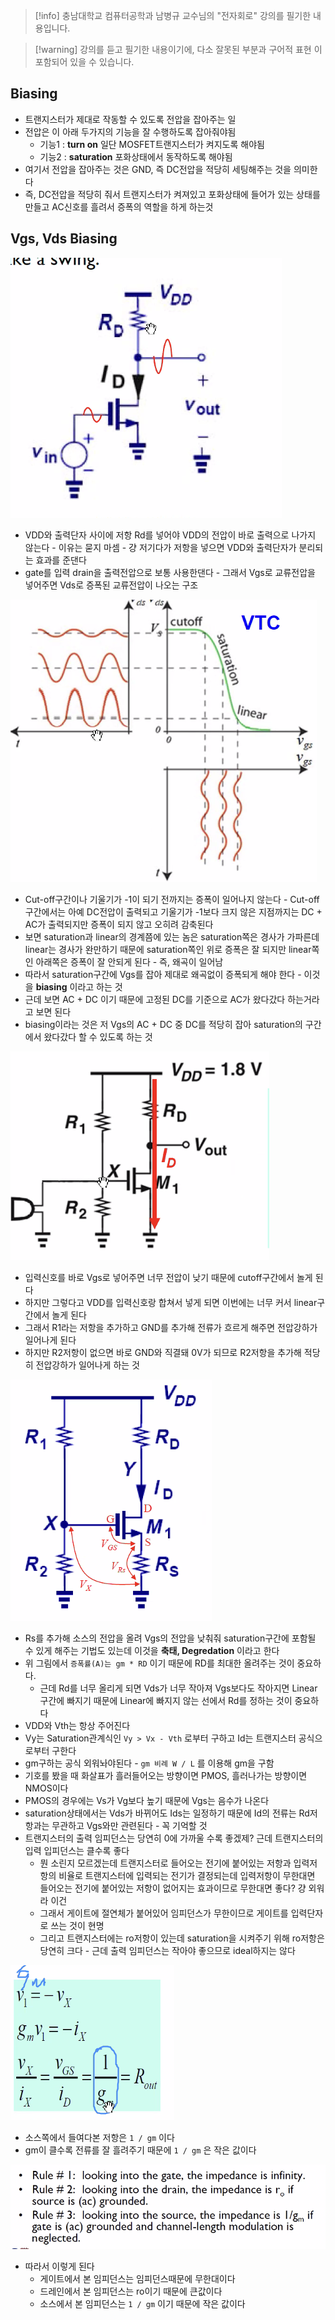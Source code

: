 > [!info] 충남대학교 컴퓨터공학과 남병규 교수님의 "전자회로" 강의를 필기한 내용입니다.

> [!warning] 강의를 듣고 필기한 내용이기에, 다소 잘못된 부분과 구어적 표현 이 포함되어 있을 수 있습니다.

## Biasing

- 트랜지스터가 제대로 작동할 수 있도록 전압을 잡아주는 일
- 전압은 이 아래 두가지의 기능을 잘 수행하도록 잡아줘야됨
	- 기능1 : **turn on** 일단 MOSFET트랜지스터가 켜지도록 해야됨
	- 기능2 : **saturation** 포화상태에서 동작하도록 해야됨
- 여기서 전압을 잡아주는 것은 GND, 즉 DC전압을 적당히 세팅해주는 것을 의미한다
- 즉, DC전압을 적당히 줘서 트랜지스터가 켜져있고 포화상태에 들어가 있는 상태를 만들고 AC신호를 흘려서 증폭의 역할을 하게 하는것

## Vgs, Vds Biasing

![%E1%84%90%E1%85%B3%E1%84%85%E1%85%A2%E1%86%AB%E1%84%8C%E1%85%B5%E1%84%89%E1%85%B3%E1%84%90%E1%85%A5%20Biasing%208442858aa87845cd89e7c0407899962c/image1.png](microelectronics.spring.2021.cse.cnu.ac.kr/images/13_8442858aa87845cd89e7c0407899962c/image1.png)

- VDD와 출력단자 사이에 저항 Rd를 넣어야 VDD의 전압이 바로 출력으로 나가지 않는다 - 이유는 묻지 마셈 - 걍 저기다가 저항을 넣으면 VDD와 출력단자가 분리되는 효과를 준댄다
- gate를 입력 drain을 출력전압으로 보통 사용한댄다 - 그래서 Vgs로 교류전압을 넣어주면 Vds로 증폭된 교류전압이 나오는 구조

![%E1%84%90%E1%85%B3%E1%84%85%E1%85%A2%E1%86%AB%E1%84%8C%E1%85%B5%E1%84%89%E1%85%B3%E1%84%90%E1%85%A5%20Biasing%208442858aa87845cd89e7c0407899962c/image2.png](microelectronics.spring.2021.cse.cnu.ac.kr/images/13_8442858aa87845cd89e7c0407899962c/image2.png)

- Cut-off구간이나 기울기가 -1이 되기 전까지는 증폭이 일어나지 않는다 - Cut-off구간에서는 아예 DC전압이 출력되고 기울기가 -1보다 크지 않은 지점까지는 DC + AC가 출력되지만 증폭이 되지 않고 오히려 감축된다
- 보면 saturation과 linear의 경계쯤에 있는 놈은 saturation쪽은 경사가 가파른데 linear는 경사가 완만하기 때문에 saturation쪽인 위로 증폭은 잘 되지만 linear쪽인 아래쪽은 증폭이 잘 안되게 된다 - 즉, 왜곡이 일어남
- 따라서 saturation구간에 Vgs를 잡아 제대로 왜곡없이 증폭되게 해야 한다 - 이것을 **biasing** 이라고 하는 것
- 근데 보면 AC + DC 이기 때문에 고정된 DC를 기준으로 AC가 왔다갔다 하는거라고 보면 된다
- biasing이라는 것은 저 Vgs의 AC + DC 중 DC를 적당히 잡아 saturation의 구간에서 왔다갔다 할 수 있도록 하는 것

![%E1%84%90%E1%85%B3%E1%84%85%E1%85%A2%E1%86%AB%E1%84%8C%E1%85%B5%E1%84%89%E1%85%B3%E1%84%90%E1%85%A5%20Biasing%208442858aa87845cd89e7c0407899962c/image3.png](microelectronics.spring.2021.cse.cnu.ac.kr/images/13_8442858aa87845cd89e7c0407899962c/image3.png)

- 입력신호를 바로 Vgs로 넣어주면 너무 전압이 낮기 때문에 cutoff구간에서 놀게 된다
- 하지만 그렇다고 VDD를 입력신호랑 합쳐서 넣게 되면 이번에는 너무 커서 linear구간에서 놀게 된다
- 그래서 R1라는 저항을 추가하고 GND를 추가해 전류가 흐르게 해주면 전압강하가 일어나게 된다
- 하지만 R2저항이 없으면 바로 GND와 직결돼 0V가 되므로 R2저항을 추가해 적당히 전압강하가 일어나게 하는 것

![%E1%84%90%E1%85%B3%E1%84%85%E1%85%A2%E1%86%AB%E1%84%8C%E1%85%B5%E1%84%89%E1%85%B3%E1%84%90%E1%85%A5%20Biasing%208442858aa87845cd89e7c0407899962c/image4.png](microelectronics.spring.2021.cse.cnu.ac.kr/images/13_8442858aa87845cd89e7c0407899962c/image4.png)

- Rs를 추가해 소스의 전압을 올려 Vgs의 전압을 낮춰줘 saturation구간에 포함될 수 있게 해주는 기법도 있는데 이것을 **축태, Degredation** 이라고 한다
- 위 그림에서 `증폭률(A)는 gm * RD` 이기 때문에 RD를 최대한 올려주는 것이 중요하다.
	- 근데 Rd를 너무 올리게 되면 Vds가 너무 작아져 Vgs보다도 작아지면 Linear구간에 빠지기 때문에 Linear에 빠지지 않는 선에서 Rd를 정하는 것이 중요하다
- VDD와 Vth는 항상 주어진다
- Vy는 Saturation관계식인 `Vy > Vx - Vth` 로부터 구하고 Id는 트랜지스터 공식으로부터 구한다
- gm구하는 공식 외워놔야된다 - `gm 비례 W / L` 를 이용해 gm을 구함
- 기호를 봤을 때 화살표가 흘러들어오는 방향이면 PMOS, 흘러나가는 방향이면 NMOS이다
- PMOS의 경우에는 Vs가 Vg보다 높기 때문에 Vgs는 음수가 나온다
- saturation상태에서는 Vds가 바뀌어도 Ids는 일정하기 때문에 Id의 전류는 Rd저항과는 무관하고 Vgs와만 관련된다 - 꼭 기억할 것
- 트랜지스터의 출력 임피던스는 당연히 0에 가까울 수록 좋겠제? 근데 트랜지스터의 입력 입피던스는 클수록 좋다
	- 뭔 소린지 모르겠는데 트랜지스터로 들어오는 전기에 붙어있는 저항과 입력저항의 비율로 트랜지스터에 입력되는 전기가 결정되는데 입력저항이 무한대면 들어오는 전기에 붙어있는 저항이 없어지는 효과이므로 무한대면 좋다? 걍 외워라 이건
	- 그래서 게이트에 절연체가 붙어있어 임피던스가 무한이므로 게이트를 입력단자로 쓰는 것이 현명
	- 그리고 트랜지스터에는 ro저항이 있는데 saturation을 시켜주기 위해 ro저항은 당연히 크다 - 근데 출력 임피던스는 작아야 좋으므로 ideal하지는 않다

![%E1%84%90%E1%85%B3%E1%84%85%E1%85%A2%E1%86%AB%E1%84%8C%E1%85%B5%E1%84%89%E1%85%B3%E1%84%90%E1%85%A5%20Biasing%208442858aa87845cd89e7c0407899962c/image5.png](microelectronics.spring.2021.cse.cnu.ac.kr/images/13_8442858aa87845cd89e7c0407899962c/image5.png)

- 소스쪽에서 들여다본 저항은 `1 / gm` 이다
- gm이 클수록 전류를 잘 흘려주기 때문에 `1 / gm` 은 작은 값이다

![%E1%84%90%E1%85%B3%E1%84%85%E1%85%A2%E1%86%AB%E1%84%8C%E1%85%B5%E1%84%89%E1%85%B3%E1%84%90%E1%85%A5%20Biasing%208442858aa87845cd89e7c0407899962c/image6.png](microelectronics.spring.2021.cse.cnu.ac.kr/images/13_8442858aa87845cd89e7c0407899962c/image6.png)

- 따라서 이렇게 된다
	- 게이트에서 본 임피던스는 임피던스때문에 무한대이다
	- 드레인에서 본 임피던스는 ro이기 때문에 큰값이다
	- 소스에서 본 임피던스는 `1 / gm` 이기 때문에 작은 값이다